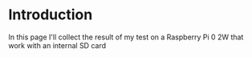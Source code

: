 # Introduction
In this page I'll collect the result of my test on a Raspberry Pi 0 2W that work with an internal SD card
